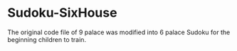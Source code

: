 # Sudoku-SixHouse
The original code file of 9 palace was modified into 6 palace Sudoku for the beginning children to train.
